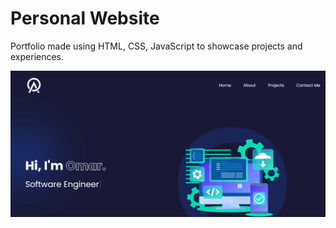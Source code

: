 # Personal Website

Portfolio made using HTML, CSS, JavaScript to showcase projects and experiences.


![alt text](images/image.png)